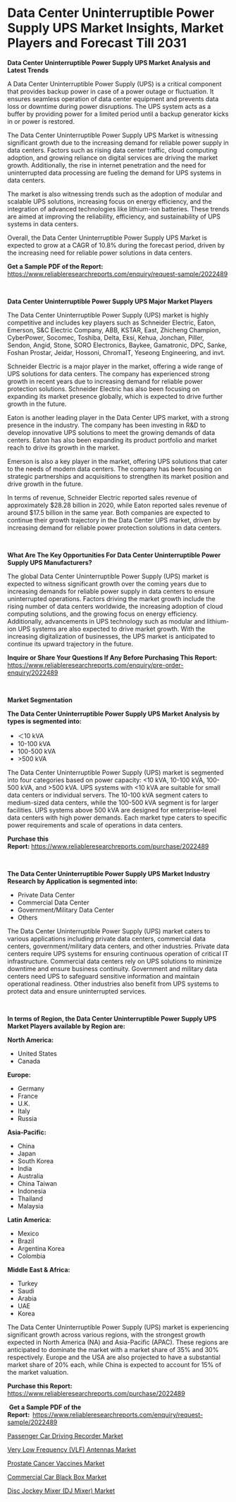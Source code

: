 <p><h1>Data Center Uninterruptible Power Supply UPS Market Insights, Market Players and Forecast Till 2031</h1></p><p><strong>Data Center Uninterruptible Power Supply UPS Market Analysis and Latest Trends</strong></p>
<p><p>A Data Center Uninterruptible Power Supply (UPS) is a critical component that provides backup power in case of a power outage or fluctuation. It ensures seamless operation of data center equipment and prevents data loss or downtime during power disruptions. The UPS system acts as a buffer by providing power for a limited period until a backup generator kicks in or power is restored.</p><p>The Data Center Uninterruptible Power Supply UPS Market is witnessing significant growth due to the increasing demand for reliable power supply in data centers. Factors such as rising data center traffic, cloud computing adoption, and growing reliance on digital services are driving the market growth. Additionally, the rise in internet penetration and the need for uninterrupted data processing are fueling the demand for UPS systems in data centers.</p><p>The market is also witnessing trends such as the adoption of modular and scalable UPS solutions, increasing focus on energy efficiency, and the integration of advanced technologies like lithium-ion batteries. These trends are aimed at improving the reliability, efficiency, and sustainability of UPS systems in data centers.</p><p>Overall, the Data Center Uninterruptible Power Supply UPS Market is expected to grow at a CAGR of 10.8% during the forecast period, driven by the increasing need for reliable power solutions in data centers.</p></p>
<p><strong>Get a Sample PDF of the Report:&nbsp;</strong> <a href="https://www.reliableresearchreports.com/enquiry/request-sample/2022489">https://www.reliableresearchreports.com/enquiry/request-sample/2022489</a></p>
<p>&nbsp;</p>
<p><strong>Data Center Uninterruptible Power Supply UPS Major Market Players</strong></p>
<p><p>The Data Center Uninterruptible Power Supply (UPS) market is highly competitive and includes key players such as Schneider Electric, Eaton, Emerson, S&C Electric Company, ABB, KSTAR, East, Zhicheng Champion, CyberPower, Socomec, Toshiba, Delta, Eksi, Kehua, Jonchan, Piller, Sendon, Angid, Stone, SORO Electronics, Baykee, Gamatronic, DPC, Sanke, Foshan Prostar, Jeidar, Hossoni, ChromaIT, Yeseong Engineering, and invt. </p><p>Schneider Electric is a major player in the market, offering a wide range of UPS solutions for data centers. The company has experienced strong growth in recent years due to increasing demand for reliable power protection solutions. Schneider Electric has also been focusing on expanding its market presence globally, which is expected to drive further growth in the future. </p><p>Eaton is another leading player in the Data Center UPS market, with a strong presence in the industry. The company has been investing in R&D to develop innovative UPS solutions to meet the growing demands of data centers. Eaton has also been expanding its product portfolio and market reach to drive its growth in the market. </p><p>Emerson is also a key player in the market, offering UPS solutions that cater to the needs of modern data centers. The company has been focusing on strategic partnerships and acquisitions to strengthen its market position and drive growth in the future. </p><p>In terms of revenue, Schneider Electric reported sales revenue of approximately $28.28 billion in 2020, while Eaton reported sales revenue of around $17.5 billion in the same year. Both companies are expected to continue their growth trajectory in the Data Center UPS market, driven by increasing demand for reliable power protection solutions in data centers.</p></p>
<p>&nbsp;</p>
<p><strong>What Are The Key Opportunities For Data Center Uninterruptible Power Supply UPS Manufacturers?</strong></p>
<p><p>The global Data Center Uninterruptible Power Supply (UPS) market is expected to witness significant growth over the coming years due to increasing demands for reliable power supply in data centers to ensure uninterrupted operations. Factors driving the market growth include the rising number of data centers worldwide, the increasing adoption of cloud computing solutions, and the growing focus on energy efficiency. Additionally, advancements in UPS technology such as modular and lithium-ion UPS systems are also expected to drive market growth. With the increasing digitalization of businesses, the UPS market is anticipated to continue its upward trajectory in the future.</p></p>
<p><strong>Inquire or Share Your Questions If Any Before Purchasing This Report:</strong> <a href="https://www.reliableresearchreports.com/enquiry/pre-order-enquiry/2022489">https://www.reliableresearchreports.com/enquiry/pre-order-enquiry/2022489</a></p>
<p>&nbsp;</p>
<p><strong>Market Segmentation</strong></p>
<p><strong>The Data Center Uninterruptible Power Supply UPS Market Analysis by types is segmented into:</strong></p>
<p><ul><li>＜10 kVA</li><li>10-100 kVA</li><li>100-500 kVA</li><li>>500 kVA</li></ul></p>
<p><p>The Data Center Uninterruptible Power Supply (UPS) market is segmented into four categories based on power capacity: <10 kVA, 10-100 kVA, 100-500 kVA, and >500 kVA. UPS systems with <10 kVA are suitable for small data centers or individual servers. The 10-100 kVA segment caters to medium-sized data centers, while the 100-500 kVA segment is for larger facilities. UPS systems above 500 kVA are designed for enterprise-level data centers with high power demands. Each market type caters to specific power requirements and scale of operations in data centers.</p></p>
<p><strong>Purchase this Report:&nbsp;</strong><a href="https://www.reliableresearchreports.com/purchase/2022489">https://www.reliableresearchreports.com/purchase/2022489</a></p>
<p>&nbsp;</p>
<p><strong>The Data Center Uninterruptible Power Supply UPS Market Industry Research by Application is segmented into:</strong></p>
<p><ul><li>Private Data Center</li><li>Commercial Data Center</li><li>Government/Military Data Center</li><li>Others</li></ul></p>
<p><p>The Data Center Uninterruptible Power Supply (UPS) market caters to various applications including private data centers, commercial data centers, government/military data centers, and other industries. Private data centers require UPS systems for ensuring continuous operation of critical IT infrastructure. Commercial data centers rely on UPS solutions to minimize downtime and ensure business continuity. Government and military data centers need UPS to safeguard sensitive information and maintain operational readiness. Other industries also benefit from UPS systems to protect data and ensure uninterrupted services.</p></p>
<p>&nbsp;</p>
<p><strong>In terms of Region, the Data Center Uninterruptible Power Supply UPS Market Players available by Region are:</strong></p>
<p>
    <p> <strong> North America: </strong>
        <ul>
            <li>United States</li>
            <li>Canada</li>
        </ul>
        </p> 
    <p> <strong> Europe: </strong>
        <ul>
            <li>Germany</li>
            <li>France</li>
            <li>U.K.</li>
            <li>Italy</li>
            <li>Russia</li>
        </ul>
        </p> 
    <p> <strong> Asia-Pacific: </strong>
        <ul>
            <li>China</li>
            <li>Japan</li>
            <li>South Korea</li>
            <li>India</li>
            <li>Australia</li>
            <li>China Taiwan</li>
            <li>Indonesia</li>
            <li>Thailand</li>
            <li>Malaysia</li>
        </ul>
        </p> 
    <p> <strong> Latin America: </strong>
        <ul>
            <li>Mexico</li>
            <li>Brazil</li>
            <li>Argentina Korea</li>
            <li>Colombia</li>
        </ul>
        </p> 
    <p> <strong> Middle East & Africa: </strong>
        <ul>
            <li>Turkey</li>
            <li>Saudi</li>
            <li>Arabia</li>
            <li>UAE</li>
            <li>Korea</li>
        </ul>
    </p>
    </p>
<p><p>The Data Center Uninterruptible Power Supply (UPS) market is experiencing significant growth across various regions, with the strongest growth expected in North America (NA) and Asia-Pacific (APAC). These regions are anticipated to dominate the market with a market share of 35% and 30% respectively. Europe and the USA are also projected to have a substantial market share of 20% each, while China is expected to account for 15% of the market valuation.</p></p>
<p><strong>Purchase this Report: </strong><a href="https://www.reliableresearchreports.com/purchase/2022489">https://www.reliableresearchreports.com/purchase/2022489</a></p>
<p>&nbsp;<strong>Get a Sample PDF of the Report:&nbsp;&nbsp;</strong><a href="https://www.reliableresearchreports.com/enquiry/request-sample/2022489">https://www.reliableresearchreports.com/enquiry/request-sample/2022489</a></p>
<p><strong></strong></p>
<p><p><a href="https://view.publitas.com/reportprime-1/passenger-car-driving-recorder-market-a-comprehensive-report-of-its-market-share-growth-trends-2024-2031/">Passenger Car Driving Recorder Market</a></p><p><a href="https://funky-papaya-cf4.notion.site/Very-Low-Frequency-VLF-Antennas-Market-A-Comprehensive-Report-of-its-Market-Share-Growth-Trends-0e8e054077e04181bb9e145a42563b5d">Very Low Frequency (VLF) Antennas Market</a></p><p><a href="https://sore-arch-6db.notion.site/Prostate-Cancer-Vaccines-Market-Growth-Market-Trends-COVID-19-Impact-and-Forecasts-for-period-fro-ca154c6bd45846fd880e139e78b9cb26">Prostate Cancer Vaccines Market</a></p><p><a href="https://view.publitas.com/reportprime-1/commercial-car-black-box-market-dynamics-2024-2031-also-about-its-market-trends-projections-and-opportunities/">Commercial Car Black Box Market</a></p><p><a href="https://confirmed-shield-e13.notion.site/Disc-Jockey-Mixer-DJ-Mixer-Market-Research-Report-Reveals-The-Latest-Trends-And-Opportunities-of-t-a0f6200570584961938793df17d80734">Disc Jockey Mixer (DJ Mixer) Market</a></p></p>